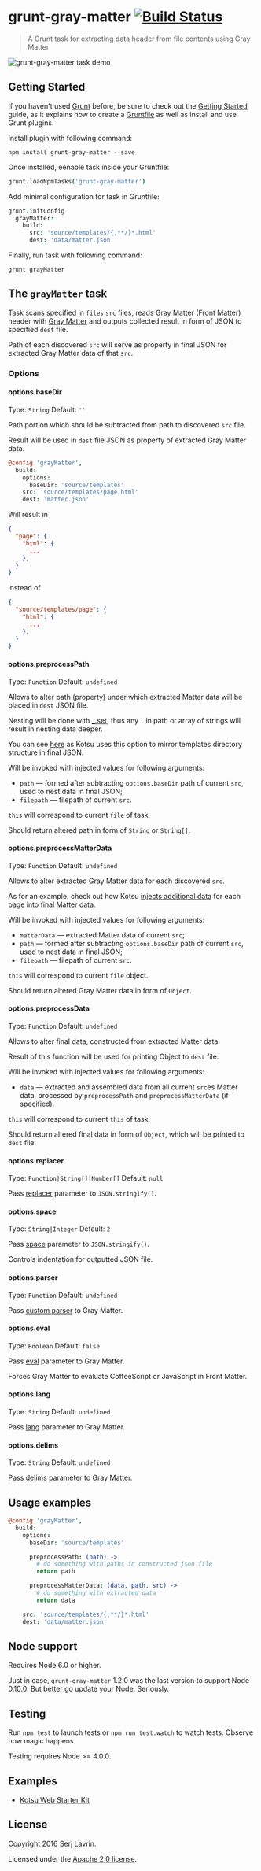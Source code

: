 grunt-gray-matter [![Build Status](https://travis-ci.org/ArmorDarks/grunt-gray-matter.svg?branch=master)](https://travis-ci.org/ArmorDarks/grunt-gray-matter)
=================

> A Grunt task for extracting data header from file contents using Gray Matter

![grunt-gray-matter task demo](https://cloud.githubusercontent.com/assets/4460311/22854588/92609ace-f07a-11e6-8c83-5cbcc7a13a7b.gif)


## Getting Started

If you haven't used [Grunt](http://gruntjs.com/) before, be sure to check out the
[Getting Started](http://gruntjs.com/getting-started) guide, as it explains how to create
a [Gruntfile](http://gruntjs.com/sample-gruntfile) as well as install and use Grunt plugins.

Install plugin with following command:

``` shell
npm install grunt-gray-matter --save
```

Once installed, eenable task inside your Gruntfile:

``` coffee
grunt.loadNpmTasks('grunt-gray-matter')
```

Add minimal configuration for task in Gruntfile:

``` coffee
grunt.initConfig
  grayMatter:
    build:
      src: 'source/templates/{,**/}*.html'
      dest: 'data/matter.json'
```

Finally, run task with following command:

``` shell
grunt grayMatter
```


## The `grayMatter` task

Task scans specified in `files` `src` files, reads Gray Matter (Front Matter) header with [Gray Matter](https://github.com/jonschlinkert/gray-matter) and outputs collected result in form of JSON to specified `dest` file.

Path of each discovered `src` will serve as property in final JSON for extracted Gray Matter data of that `src`.

### Options

#### options.baseDir

Type: `String` Default: `''`

Path portion which should be subtracted from path to discovered `src` file.

Result will be used in `dest` file JSON as property of extracted Gray Matter data.

``` coffee
@config 'grayMatter',
  build:
    options:
      baseDir: 'source/templates'
    src: 'source/templates/page.html'
    dest: 'matter.json'
```

Will result in

``` json
{
  "page": {
    "html": {
      ...
    },
  }
}
```

instead of

``` json
{
  "source/templates/page": {
    "html": {
      ...
    },
  }
}
```

#### options.preprocessPath

Type: `Function` Default: `undefined`

Allows to alter path (property) under which extracted Matter data will be placed in `dest` JSON file.

Nesting will be done with [_.set](https://lodash.com/docs/4.17.4#set), thus any `.` in path or array of strings will result in nesting data deeper.

You can see [here](https://github.com/LotusTM/Kotsu/blob/master/tasks/data.coffee#L19) as Kotsu uses this option to mirror templates directory structure in final JSON.

Will be invoked with injected values for following arguments:

* `path` — formed after subtracting `options.baseDir` path of current `src`, used to nest data in final JSON;
* `filepath` — filepath of current `src`.

`this` will correspond to current `file` of task.

Should return altered path in form of `String` or `String[]`.

#### options.preprocessMatterData

Type: `Function` Default: `undefined`

Allows to alter extracted Gray Matter data for each discovered `src`.

As for an example, check out how Kotsu [injects additional data](https://github.com/LotusTM/Kotsu/blob/master/tasks/data.coffee#L22) for each page into final Matter data.

Will be invoked with injected values for following arguments:

* `matterData` — extracted Matter data of current `src`;
* `path` — formed after subtracting `options.baseDir` path of current `src`, used to nest data in final JSON;
* `filepath` — filepath of current `src`.

`this` will correspond to current `file` object.

Should return altered Gray Matter data in form of `Object`.

#### options.preprocessData

Type: `Function` Default: `undefined`

Allows to alter final data, constructed from extracted Matter data.

Result of this function will be used for printing Object to `dest` file.

Will be invoked with injected values for following arguments:

* `data` — extracted and assembled data from all current `src`es Matter data, processed by `preprocessPath` and `preprocessMatterData` (if specified).

`this` will correspond to current `this` of task.

Should return altered final data in form of `Object`, which will be printed to `dest` file.

#### options.replacer

Type: `Function|String[]|Number[]` Default: `null`

Pass [replacer](https://developer.mozilla.org/en/docs/Web/JavaScript/Reference/Global_Objects/JSON/stringify) parameter to `JSON.stringify()`.

#### options.space

Type: `String|Integer` Default: `2`

Pass [space](https://developer.mozilla.org/en/docs/Web/JavaScript/Reference/Global_Objects/JSON/stringify) parameter to `JSON.stringify()`.

Controls indentation for outputted JSON file.

#### options.parser

Type: `Function` Default: `undefined`

Pass [custom parser](https://github.com/jonschlinkert/gray-matter#optionsparser) to Gray Matter.

#### options.eval

Type: `Boolean` Default: `false`

Pass [eval](https://github.com/jonschlinkert/gray-matter#optionseval) parameter to Gray Matter.

Forces Gray Matter to evaluate CoffeeScript or JavaScript in Front Matter.

#### options.lang

Type: `String` Default: `undefined`

Pass [lang](https://github.com/jonschlinkert/gray-matter#optionslang) parameter to Gray Matter.

#### options.delims

Type: `String` Default: `undefined`

Pass [delims](https://github.com/jonschlinkert/gray-matter#optionsdelims) parameter to Gray Matter.



## Usage examples

``` coffee
@config 'grayMatter',
  build:
    options:
      baseDir: 'source/templates'

      preprocessPath: (path) ->
        # do something with paths in constructed json file
        return path

      preprocessMatterData: (data, path, src) ->
        # do something with extracted data
        return data

    src: 'source/templates/{,**/}*.html'
    dest: 'data/matter.json'
```


## Node support

Requires Node 6.0 or higher.

Just in case, `grunt-gray-matter` 1.2.0 was the last version to support Node 0.10.0. But better go update your Node. Seriously.


## Testing

Run `npm test` to launch tests or `npm run test:watch` to watch tests. Observe how magic happens.

Testing requires Node >= 4.0.0.


## Examples

* [Kotsu Web Starter Kit](https://github.com/LotusTM/Kotsu)


## License
Copyright 2016 Serj Lavrin.

Licensed under the [Apache 2.0 license](https://github.com/LotusTM/Kotsu/blob/master/LICENSE.md).